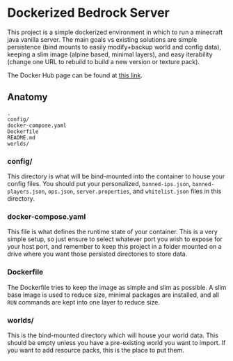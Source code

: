 # Dockerized Bedrock Server
This project is a simple dockerized environment in which to run a minecraft java vanilla server. The main goals vs existing solutions are simple persistence (bind mounts to easily modify+backup world and config data), keeping a slim image (alpine based, minimal layers), and easy iterability (change one URL to rebuild to build a new version or texture pack).

The Docker Hub page can be found at [this link](https://hub.docker.com/repository/docker/tarfeef101/mc_java_vanilla).

## Anatomy
```
.
config/
docker-compose.yaml
Dockerfile
README.md
worlds/
```
### config/
This directory is what will be bind-mounted into the container to house your config files. You should put your personalized, `banned-ips.json`, `banned-players.json`, `ops.json`, `server.properties`, and `whitelist.json` files in this directory.

### docker-compose.yaml
This file is what defines the runtime state of your container. This is a very simple setup, so just ensure to  select whatever port you wish to expose for your host port, and remember to keep this project in a folder mounted on a drive where you want those persisted directories to store data.

### Dockerfile
The Dockerfile tries to keep the image as simple and slim as possible. A slim base image is used to reduce size, minimal packages are installed, and all `RUN` commands are kept into one layer to reduce size.

### worlds/
This is the bind-mounted directory which will house your world data. This should be empty unless you have a pre-existing world you want to import. If you want to add resource packs, this is the place to put them.

